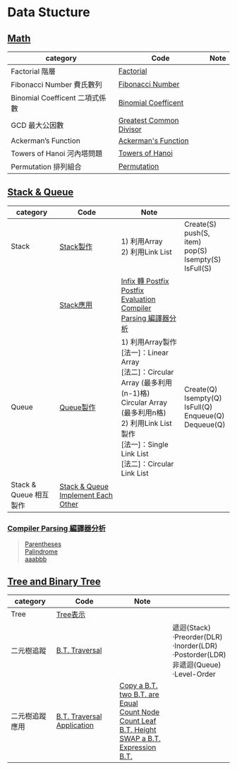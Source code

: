 # Data Stucture
## [Math](https://github.com/thezu-twt/DS/tree/main/Math)
|category|Code|Note|
|---|---|---|
|Factorial 階層|[Factorial](https://github.com/thezu-twt/DS/blob/main/Math/Factorial)||
|Fibonacci Number 費氏數列|[Fibonacci Number](https://github.com/thezu-twt/DS/blob/main/Math/FibonacciNumber)||
|Binomial Coefficent 二項式係數|[Binomial Coefficent](https://github.com/thezu-twt/DS/blob/main/Math/BinomialCoefficent)||
|GCD 最大公因數|[Greatest Common Divisor](https://github.com/thezu-twt/DS/blob/main/Math/GreatestCommonDivisor)||
|Ackerman’s Function|[Ackerman's Function](https://github.com/thezu-twt/DS/blob/main/Math/AckermansFunction)||
|Towers of Hanoi 河內塔問題|[Towers of Hanoi](https://github.com/thezu-twt/DS/blob/main/Math/TowersofHanoi)||
|Permutation 排列組合|[Permutation](https://github.com/thezu-twt/DS/blob/main/Math/Permutation)||

## [Stack & Queue](https://github.com/thezu-twt/DS/tree/main/Stack%26Queue)
|category|Code|Note||
|---|---|---|---|
|Stack|[Stack製作](https://github.com/thezu-twt/DS/blob/main/Stack%26Queue/Stack)|1) 利用Array<br>2) 利用Link List<br>|Create(S)<br>push(S, item)<br>pop(S)<br>Isempty(S)<br>IsFull(S)<br>|
||[Stack應用](https://github.com/thezu-twt/DS/tree/main/Stack%26Queue/StackApp)|[Infix 轉 Postfix](https://github.com/thezu-twt/DS/blob/main/Stack%26Queue/StackApp/InfixtoPostfix)<br>[Postfix Evaluation](https://github.com/thezu-twt/DS/blob/main/Stack%26Queue/StackApp/PostfixEvaluation)<br>[Compiler Parsing 編譯器分析](https://github.com/thezu-twt/DS/tree/main/Stack%26Queue/StackApp/CompilerParsing)<br>||
|Queue|[Queue製作](https://github.com/thezu-twt/DS/blob/main/Stack&Queue/Queue)|1) 利用Array製作<br>[法一]：Linear Array<br>[法二]：Circular Array (最多利用(n-1)格)<br>Circular Array (最多利用n格)<br> 2) 利用Link List製作<br>[法一]：Single Link List<br>[法二]：Circular Link List<br>|Create(Q)<br>Isempty(Q)<br>IsFull(Q)<br>Enqueue(Q)<br>Dequeue(Q)<br>|
|Stack & Queue 相互製作|[Stack & Queue Implement Each Other](https://github.com/thezu-twt/DS/blob/main/Stack%26Queue/StackQueueImplementEachOther)|||

### [Compiler Parsing 編譯器分析](https://github.com/thezu-twt/DS/tree/main/Stack%26Queue/StackApp/CompilerParsing)
>[Parentheses](https://github.com/thezu-twt/DS/blob/main/Stack%26Queue/StackApp/CompilerParsing/Parentheses)<br>
>[Palindrome](https://github.com/thezu-twt/DS/blob/main/Stack%26Queue/StackApp/CompilerParsing/Palindrome)<br>
>[aaabbb](https://github.com/thezu-twt/DS/blob/main/Stack%26Queue/StackApp/CompilerParsing/aaabbb)

## [Tree and Binary Tree](https://github.com/thezu-twt/DS/tree/main/Tree%26BinaryTree)
|category|Code|Note||
|---|---|---|---|
|Tree|[Tree表示](https://github.com/thezu-twt/DS/blob/main/Tree%26BinaryTree/TreeExpression)|||
|二元樹追蹤|[B.T. Traversal](https://github.com/thezu-twt/DS/blob/main/Tree%26BinaryTree/BTTraversal)||遞迴(Stack)<br>·Preorder(DLR)<br>·Inorder(LDR)<br>·Postorder(LDR)<br>非遞迴(Queue)<br>·Level-Order|
|二元樹追蹤應用|[B.T. Traversal Application](https://github.com/thezu-twt/DS/tree/main/Tree%26BinaryTree/BTTraversalApp)|[Copy a B.T.](https://github.com/thezu-twt/DS/blob/main/Tree%26BinaryTree/BTTraversalApp/Copy)<br>[two B.T. are Equal](https://github.com/thezu-twt/DS/blob/main/Tree&BinaryTree/BTTraversalApp/Equal)<br>[Count Node](https://github.com/thezu-twt/DS/blob/main/Tree%26BinaryTree/BTTraversalApp/CountNode)<br>[Count Leaf](https://github.com/thezu-twt/DS/blob/main/Tree%26BinaryTree/BTTraversalApp/CountLeaf)<br>[B.T. Height](https://github.com/thezu-twt/DS/blob/main/Tree%26BinaryTree/BTTraversalApp/Height)<br>[SWAP a B.T.](https://github.com/thezu-twt/DS/blob/main/Tree%26BinaryTree/BTTraversalApp/SWAP)<br>[Expression B.T.](https://github.com/thezu-twt/DS/blob/main/Tree%26BinaryTree/BTTraversalApp/Eval)<br>||
















